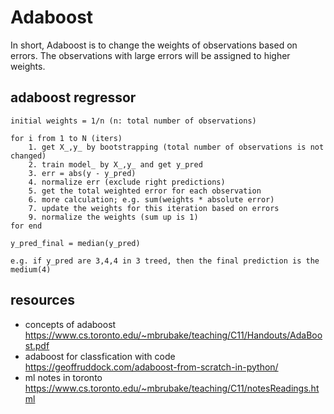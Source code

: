 # Adaboost

In short, Adaboost is to change the weights of observations based on errors. The observations with large errors will be assigned to higher weights.

## adaboost regressor
```
initial weights = 1/n (n: total number of observations)

for i from 1 to N (iters)
    1. get X_,y_ by bootstrapping (total number of observations is not changed)
    2. train model_ by X_,y_ and get y_pred
    3. err = abs(y - y_pred)
    4. normalize err (exclude right predictions)
    5. get the total weighted error for each observation
    6. more calculation; e.g. sum(weights * absolute error)
    7. update the weights for this iteration based on errors
    9. normalize the weights (sum up is 1)
for end

y_pred_final = median(y_pred)

e.g. if y_pred are 3,4,4 in 3 treed, then the final prediction is the medium(4)
```


## resources
- concepts of adaboost https://www.cs.toronto.edu/~mbrubake/teaching/C11/Handouts/AdaBoost.pdf
- adaboost for classfication with code https://geoffruddock.com/adaboost-from-scratch-in-python/
- ml notes in toronto https://www.cs.toronto.edu/~mbrubake/teaching/C11/notesReadings.html